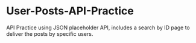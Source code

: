 # User-Posts-API-Practice

API Practice using JSON placeholder API, includes a search by ID page to deliver the posts by specific users.
